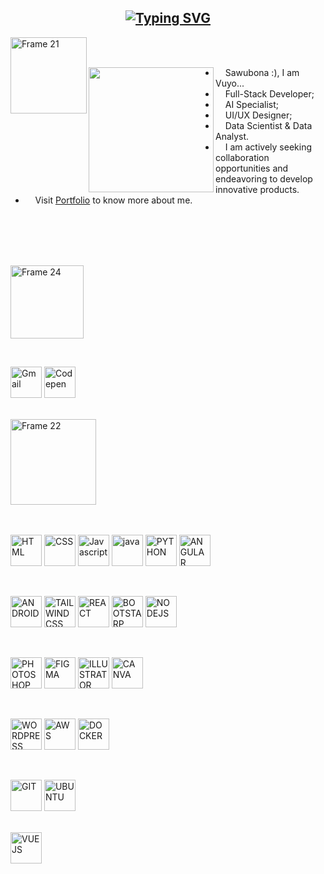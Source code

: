 <h2 align="center">
<a href="https://git.io/typing-svg"><img src="https://readme-typing-svg.demolab.com?font=Fira+Code&pause=1000&color=052371&random=false&width=435&lines=%22Designing%2C+Defining%2C+and+Delivering%22" alt="Typing SVG" /></a>
</h2>

<a href="https://vuyourcyber01.github.io/" align="left"><img align="left" width="122" alt="Frame 21" src="https://i.postimg.cc/3ws1F4Qk/about14.png"></a>
<br><br>
<p align="left"><img align="left" src="https://i.postimg.cc/J7s1z8JY/vuyo.png" width="200px"></p>
<ul align="right">
  <li align="left">&nbsp;&nbsp;&nbsp;&nbsp;Sawubona  :), I am Vuyo...</li>
  <li align="left">&nbsp;&nbsp;&nbsp;&nbsp;Full-Stack Developer;</li>
  <li align="left">&nbsp;&nbsp;&nbsp;&nbsp;AI Specialist;</li>
  <li align="left">&nbsp;&nbsp;&nbsp;&nbsp;UI/UX Designer;</li>
  <li align="left">&nbsp;&nbsp;&nbsp;&nbsp;Data Scientist & Data Analyst.</li>
  <li align="left">&nbsp;&nbsp;&nbsp;&nbsp;I am actively seeking collaboration opportunities and endeavoring to develop innovative products.</li>
  <li align="left">&nbsp;&nbsp;&nbsp;&nbsp;Visit  <a href="https://vuyokazimkane.vercel.app/" target="_blank">Portfolio</a> to know more about me.</li>
</ul>
<br><br><br><br>

<p align="left"><img width="117" alt="Frame 24" src="https://i.postimg.cc/8C9KXXMP/about13.png"></p>
<br>





<p align="left">
  <a href="mailto:whittanymcne1@gmail.com" target="_blank"><img src="https://i.postimg.cc/vZ9dvnpn/email_2669570.png" alt="Gmail" height="50" title="Gmail"></a>
 <a href="https://codepen.io/VuyourCyber01/collections/public" target="_blank"><img src="https://i.postimg.cc/nLvwXYNd/codepen.png" alt="Codepen" height="50" title="Codepen"></a>
</p>
<br>

<img width="137" alt="Frame 22" src="https://i.postimg.cc/J7DmhSPK/about12.png">
<br><br><br>

<p align="left">
<img src="https://i.postimg.cc/Z5JLftQL/html.png" alt="HTML" height="50" title="HTML">
<img src="https://i.postimg.cc/d0K5cZDG/css.png" alt="CSS" height="50" title="CSS">
<img src="https://i.postimg.cc/0NB1CCV9/js.png" alt="Javascript" height="50" title="JAVASCRIPT">
<img src="https://i.postimg.cc/d371B12x/java.png" alt="java" height="50" title="JAVA">
<img src="https://i.postimg.cc/rsdHwXT4/python.png" alt="PYTHON" height="50" title="PYTHON">
<img src="https://i.postimg.cc/gJWnGmPw/angular.png" alt="ANGULAR" height="50" title="ANGULAR">
</p>
<br>

<p align="left">
<img src="https://i.postimg.cc/h47cpHF6/android.png" alt="ANDROID" height="50" title="ANDROID">
<img src="https://i.postimg.cc/3JmrJznm/tailwindcss.png" alt="TAILWINDCSS" height="50" title="TAILWINDCSS">
<img src=https://i.postimg.cc/P5Fd6hxG/react.png" alt="REACT" height="50" title="REACT">
<img src="https://i.postimg.cc/VvYyfH6B/bootsrap.png" alt="BOOTSTARP" height="50" title="BOOTSTRAP">
<img src="https://i.postimg.cc/Wbw3wQgj/node-js.png" alt="NODEJS" height="50" title="NODEJS">
</p>
<br>

<p align="left">
<img src="https://i.postimg.cc/NFL32265/ps.png" alt="PHOTOSHOP" height="50" title="PHOTOSHOP">
<img src="https://i.postimg.cc/VLk64KRC/figma.png" alt="FIGMA" height="50" title="FIGMA">
<img src="https://i.postimg.cc/85XQtmw1/illustrator.png" alt="ILLUSTRATOR" height="50" title="ILLUSTRATOR">
<img src="https://i.postimg.cc/02JZB0ZV/canva1.png" alt="CANVA" height="50" title="CANVA">
</p>
<br>

<p align="left">
<img src="https://i.postimg.cc/pry96kHk/wordpress.png" alt="WORDPRESS" height="50" title="WORDPRESS">
<img src="https://i.postimg.cc/3Nb80HzF/aws.png" alt="AWS" height="50" title="AWS">
<img src="https://i.postimg.cc/zB8X97nK/docker.png" alt="DOCKER" height="50" title="DOCKER">
</p>
<br>

<p align="left">
<img src="https://i.postimg.cc/02TvTZvj/git-alt.png" alt="GIT" height="50" title="GIT">
<img src="https://i.postimg.cc/sxfPDpRZ/ubuntu.png" alt="UBUNTU" height="50" title="UBUNTU">
</p>
<br>

<img src="https://i.postimg.cc/g0v3VMzZ/vuejs.png" alt="VUEJS" height="50" title="VUEJS">
<br>
